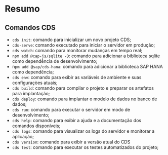 #   Resumo

##  Comandos CDS

- `cds init`: comando para inicializar um novo projeto CDS;
- `cds-serve`: comando executado para iniciar o servidor em produção;
- `cds watch`: comando para monitorar mudanças em tempo real;
- `npm add @cap-js/sqlite -D`: comando para adicionar a biblioteca sqlite como dependência de desenvolvimento;
- n`pm add @sap/cds-hana`: comando para adicionar a biblioteca SAP HANA como dependência;
- `cds env`: comando para exibir as variáveis de ambiente e suas configuraçòes atuais;
- `cds build`: comando para compilar o projeto e preparar os artefatos para implantação;
- `cds deploy`: comando para implantar o modelo de dados no banco de dados;
- `cds run`: comando para executar o servidor em modo de desenvolvimento;
- `cds help`: comando para exibir a ajuda e a documentação dos comandos disponíveis;
- `cds logs`: comando para visualizar os logs do servidor e monitorar a aplicação;
- `cds version`: comando para exibir a versão atual do CDS
- `cds test`: comando para executar os testes automatizados do projeto;